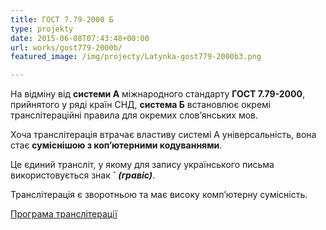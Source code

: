 ```yaml
---
title: ГОСТ 7.79-2000 Б
type: projekty
date: 2015-06-08T07:43:48+00:00
url: works/gost779-2000b/
featured_image: /img/projecty/Latynka-gost779-2000b3.png

---
```

На відміну від **системи А** міжнародного стандарту **ГОСТ 7.79-2000**, прийнятого у ряді країн СНД, **система Б** встановлює окремі транслітераційні правила для окремих слов’янських мов. 

<!--more-->

Хоча транслітерація втрачає властиву системі А універсальність, вона стає **суміснішою з коп’ютерними кодуваннями**.

Це єдиний трансліт, у якому для запису українського письма використовується знак **\` _(гравіс)_**.

Транслітерація є зворотньою та має високу комп’ютерну сумісність.

<a href="http://translit.kh.ua/?tkpn#gost779" target="_blank">Програма транслітерації</a>